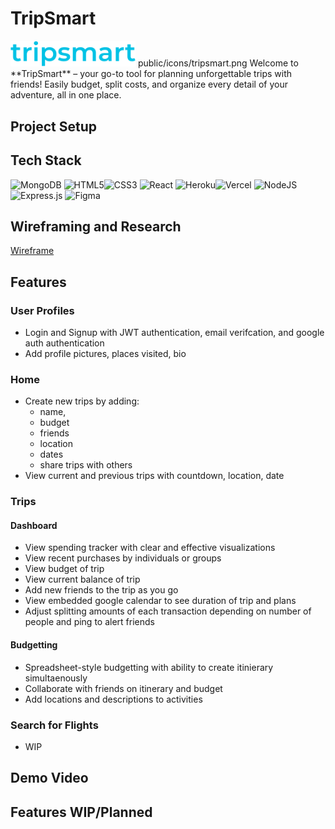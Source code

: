 # TripSmart 

<img src="./public/icons/tripsmart.png" width="200px">
public/icons/tripsmart.png
Welcome to **TripSmart** – your go-to tool for planning unforgettable trips with friends! Easily budget, split costs, and organize every detail of your adventure, all in one place.

## Project Setup

## Tech Stack 
![MongoDB](https://img.shields.io/badge/MongoDB-%234ea94b.svg?style=for-the-badge&logo=mongodb&logoColor=white)
![HTML5](https://img.shields.io/badge/html5-%23E34F26.svg?style=for-the-badge&logo=html5&logoColor=white)![CSS3](https://img.shields.io/badge/css3-%231572B6.svg?style=for-the-badge&logo=css3&logoColor=white)
![React](https://img.shields.io/badge/react-%2320232a.svg?style=for-the-badge&logo=react&logoColor=%2361DAFB)
![Heroku](https://img.shields.io/badge/heroku-%23430098.svg?style=for-the-badge&logo=heroku&logoColor=white)![Vercel](https://img.shields.io/badge/vercel-%23000000.svg?style=for-the-badge&logo=vercel&logoColor=white)
![NodeJS](https://img.shields.io/badge/node.js-6DA55F?style=for-the-badge&logo=node.js&logoColor=white)
![Express.js](https://img.shields.io/badge/express.js-%23404d59.svg?style=for-the-badge&logo=express&logoColor=%2361DAFB)
![Figma](https://img.shields.io/badge/figma-%23F24E1E.svg?style=for-the-badge&logo=figma&logoColor=white)

## Wireframing and Research
[Wireframe](https://www.figma.com/design/ZitjhKkaVgLTaw79p38snp/Project-Wireframing?node-id=0-1&t=9d6zKYfyklv62EOh-1)

## Features

### User Profiles
- Login and Signup with JWT authentication, email verifcation, and google auth authentication
- Add profile pictures, places visited, bio

### Home
- Create new trips by adding:
	- name,
	- budget
	- friends
	- location
	- dates
	- share trips with others
- View current and previous trips with countdown, location, date
### Trips
#### Dashboard
- View spending tracker with clear and effective visualizations
- View recent purchases by individuals or groups
- View budget of trip 
- View current balance of trip
- Add new friends to the trip as you go
- View embedded google calendar to see duration of trip and plans
- Adjust splitting amounts of each transaction depending on number of people and ping to alert friends

#### Budgetting
- Spreadsheet-style budgetting with ability to create itinierary simultaenously
- Collaborate with friends on itinerary and budget
- Add locations and descriptions to activities

### Search for Flights
- WIP

## Demo Video

## Features WIP/Planned
